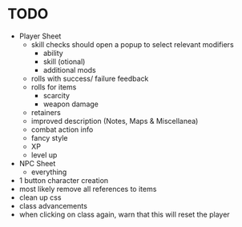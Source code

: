 # TODO
- Player Sheet
    - skill checks should open a popup to select relevant modifiers
        - ability
        - skill (otional)
        - additional mods
    - rolls with success/ failure feedback
    - rolls for items
        - scarcity
        - weapon damage
    - retainers
    - improved description (Notes, Maps & Miscellanea)
    - combat action info
    - fancy style
    - XP
    - level up
- NPC Sheet
    - everything
- 1 button character creation
- most likely remove all references to items
- clean up css
- class advancements
- when clicking on class again, warn that this will reset the player